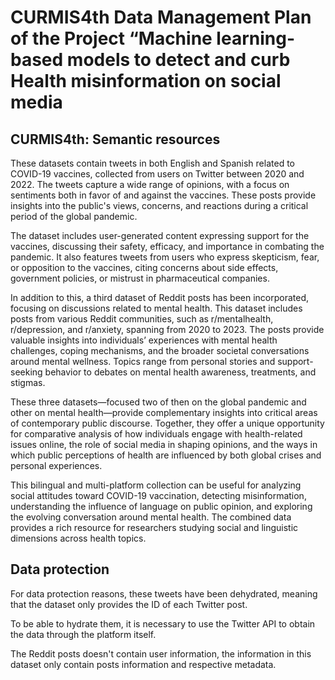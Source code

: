 # CURMIS4th Data Management Plan of the Project “Machine learning-based models to detect and curb Health misinformation on social media

## CURMIS4th: Semantic resources 

These datasets contain tweets in both English and Spanish related to COVID-19 vaccines, collected from users on Twitter between 2020 and 2022. The tweets capture a wide range of opinions, with a focus on sentiments both in favor of and against the vaccines. These posts provide insights into the public's views, concerns, and reactions during a critical period of the global pandemic.

The dataset includes user-generated content expressing support for the vaccines, discussing their safety, efficacy, and importance in combating the pandemic. It also features tweets from users who express skepticism, fear, or opposition to the vaccines, citing concerns about side effects, government policies, or mistrust in pharmaceutical companies.

In addition to this, a third dataset of Reddit posts has been incorporated, focusing on discussions related to mental health. This dataset includes posts from various Reddit communities, such as r/mentalhealth, r/depression, and r/anxiety, spanning from 2020 to 2023. The posts provide valuable insights into individuals’ experiences with mental health challenges, coping mechanisms, and the broader societal conversations around mental wellness. Topics range from personal stories and support-seeking behavior to debates on mental health awareness, treatments, and stigmas.

These three datasets—focused two of then on the global pandemic and other on mental health—provide complementary insights into critical areas of contemporary public discourse. Together, they offer a unique opportunity for comparative analysis of how individuals engage with health-related issues online, the role of social media in shaping opinions, and the ways in which public perceptions of health are influenced by both global crises and personal experiences.

This bilingual and multi-platform collection can be useful for analyzing social attitudes toward COVID-19 vaccination, detecting misinformation, understanding the influence of language on public opinion, and exploring the evolving conversation around mental health. The combined data provides a rich resource for researchers studying social and linguistic dimensions across health topics. 


## Data protection

For data protection reasons, these tweets have been dehydrated, meaning that the dataset only provides the ID of each Twitter post.

To be able to hydrate them, it is necessary to use the Twitter API to obtain the data through the platform itself.

The Reddit posts doesn't contain user information, the information in this dataset only contain posts information and respective metadata.




